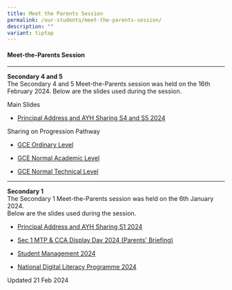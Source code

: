 ```yaml
---
title: Meet the Parents Session
permalink: /our-students/meet-the-parents-session/
description: ""
variant: tiptap
---
```

<h4>Meet-the-Parents Session</h4>
<hr>
<p><strong>Secondary 4 and 5</strong> 
<br>The Secondary 4 and 5 Meet-the-Parents session was held on the 16th February
2024. Below are the slides used during the session.</p>
<p>Main Slides</p>
<ul data-tight="true" class="tight">
<li>
<p><a href="/files/MTP/2024_sec_45_mtp__main_session.pdf" rel="noopener noreferrer nofollow" target="_blank">Principal Address and AYH Sharing S4 and S5 2024</a>
</p>
</li>
</ul>
<p>Sharing on Progression Pathway</p>
<ul data-tight="true" class="tight">
<li>
<p><a href="/files/MTP/2024_Sec45_MTP_ECG__4E5N_.pdf" rel="noopener noreferrer nofollow" target="_blank">GCE Ordinary Level</a>
</p>
</li>
<li>
<p><a href="/files/MTP/2024_Sec45_MTP_ECG__4NA_.pdf" rel="noopener noreferrer nofollow" target="_blank">GCE Normal Academic Level</a>
</p>
</li>
<li>
<p><a href="/files/MTP/2024_Sec45_MTP_ECG__4NT_.pdf" rel="noopener noreferrer nofollow" target="_blank">GCE Normal Technical Level</a>
</p>
</li>
</ul>
<hr>
<p><strong>Secondary 1</strong> 
<br>The Secondary 1 Meet-the-Parents session was held on the 6th January 2024.
<br>Below are the slides used during the session.
<br>
</p>
<ul data-tight="true" class="tight">
<li>
<p><a href="/files/Principal_Address_and_AYH_Sharing_S1_2024__3_.pdf" rel="noopener noreferrer nofollow" target="_blank">Principal Address and AYH Sharing S1 2024</a>
</p>
</li>
<li>
<p><a href="/files/Sec_1_MTP___CCA_Display_Day_2024__Parents_Briefing_.pdf" rel="noopener noreferrer nofollow" target="_blank">Sec 1 MTP &amp; CCA Display Day 2024 (Parents' Briefing)</a>
</p>
</li>
<li>
<p><a href="/files/Student_Management_2024.pdf" rel="noopener noreferrer nofollow" target="_blank">Student Management 2024</a>
</p>
</li>
<li>
<p><a href="/files/National_Digital_Literacy_Programme_2024.pdf" rel="noopener noreferrer nofollow" target="_blank">National Digital Literacy Programme 2024</a> 
<br>
</p>
</li>
</ul>
<p>Updated 21 Feb 2024</p>